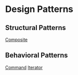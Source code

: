 # Design Patterns

## Structural Patterns

[Composite](https://github.com/Porter84/HarrisonJones/blob/master/patterns/composite/composite.md)

## Behavioral Patterns

[Command](https://github.com/Porter84/HarrisonJones/blob/master/patterns/command/command.md)
[Iterator](https://github.com/Porter84/HarrisonJones/blob/master/patterns/iterator/iterator.md)